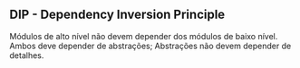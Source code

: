 ## DIP - Dependency Inversion Principle

Módulos de alto nível não devem depender dos módulos de baixo nível.
Ambos deve depender de abstrações;
Abstrações não devem depender de detalhes.
